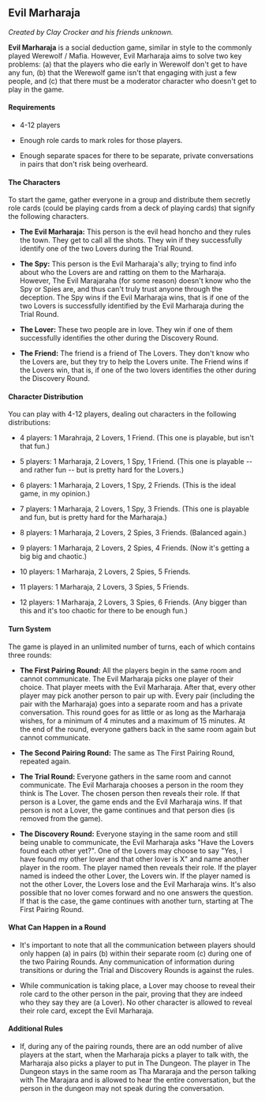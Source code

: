 ## Evil Marharaja

_Created by Clay Crocker and his friends unknown._

**Evil Marharaja** is a social deduction game, similar in style to the commonly played Werewolf / Mafia.  However, Evil Marharaja aims to solve two key problems: (a) that the players who die early in Werewolf don't get to have any fun, (b) that the Werewolf game isn't that engaging with just a few people, and (c) that there must be a moderator character who doesn't get to play in the game.


#### Requirements

* 4-12 players

* Enough role cards to mark roles for those players.

* Enough separate spaces for there to be separate, private conversations in pairs that don't risk being overheard.


#### The Characters

To start the game, gather everyone in a group and distribute them secretly role cards (could be playing cards from a deck of playing cards) that signify the following characters.

* **The Evil Marharaja:** This person is the evil head honcho and they rules the town.  They get to call all the shots.  They win if they successfully identify one of the two Lovers during the Trial Round.

* **The Spy:** This person is the Evil Marharaja's ally; trying to find info about who the Lovers are and ratting on them to the Marharaja.  However, The Evil Marajaraha (for some reason) doesn't know who the Spy or Spies are, and thus can't truly trust anyone through the deception.  The Spy wins if the Evil Marharaja wins, that is if one of the two Lovers is successfully identified by the Evil Marharaja during the Trial Round.

* **The Lover:** These two people are in love.  They win if one of them successfully identifies the other during the Discovery Round.

* **The Friend:** The friend is a friend of The Lovers.  They don't know who the Lovers are, but they try to help the Lovers unite.  The Friend wins if the Lovers win, that is, if one of the two lovers identifies the other during the Discovery Round. 


#### Character Distribution

You can play with 4-12 players, dealing out characters in the following distributions:

* 4 players: 1 Marahraja, 2 Lovers, 1 Friend.  (This one is playable, but isn't that fun.)

* 5 players: 1 Marharaja, 2 Lovers, 1 Spy, 1 Friend.  (This one is playable -- and rather fun -- but is pretty hard for the Lovers.)

* 6 players: 1 Marharaja, 2 Lovers, 1 Spy, 2 Friends.  (This is the ideal game, in my opinion.)

* 7 players: 1 Marharaja, 2 Lovers, 1 Spy, 3 Friends.  (This one is playable and fun, but is pretty hard for the Marharaja.)

* 8 players: 1 Marharaja, 2 Lovers, 2 Spies, 3 Friends.  (Balanced again.)

* 9 players: 1 Marharaja, 2 Lovers, 2 Spies, 4 Friends.  (Now it's getting a big big and chaotic.)

* 10 players: 1 Marharaja, 2 Lovers, 2 Spies, 5 Friends.

* 11 players: 1 Marharaja, 2 Lovers, 3 Spies, 5 Friends.

* 12 players: 1 Marharaja, 2 Lovers, 3 Spies, 6 Friends.  (Any bigger than this and it's too chaotic for there to be enough fun.)


#### Turn System

The game is played in an unlimited number of turns, each of which contains three rounds:

* **The First Pairing Round:** All the players begin in the same room and cannot communicate.  The Evil Marharaja picks one player of their choice.  That player meets with the Evil Marharaja.  After that, every other player may pick another person to pair up with.  Every pair (including the pair with the Marharaja) goes into a separate room and has a private conversation.  This round goes for as little or as long as the Marharaja wishes, for a minimum of 4 minutes and a maximum of 15 minutes.  At the end of the round, everyone gathers back in the same room again but cannot communicate.

* **The Second Pairing Round:**  The same as The First Pairing Round, repeated again.

* **The Trial Round:** Everyone gathers in the same room and cannot communicate.  The Evil Marharaja chooses a person in the room they think is The Lover.  The chosen person then reveals their role.  If that person is a Lover, the game ends and the Evil Marharaja wins.  If that person is not a Lover, the game continues and that person dies (is removed from the game).

* **The Discovery Round:** Everyone staying in the same room and still being unable to communicate, the Evil Marharaja asks "Have the Lovers found each other yet?".  One of the Lovers may choose to say "Yes, I have found my other lover and that other lover is X" and name another player in the room.  The player named then reveals their role.  If the player named is indeed the other Lover, the Lovers win.  If the player named is not the other Lover, the Lovers lose and the Evil Marharaja wins.  It's also possible that no lover comes forward and no one answers the question.  If that is the case, the game continues with another turn, starting at The First Pairing Round.


#### What Can Happen in a Round

* It's important to note that all the communication between players should only happen (a) in pairs (b) within their separate room (c) during one of the two Pairing Rounds.  Any communication of information during transitions or during the Trial and Discovery Rounds is against the rules.

* While communication is taking place, a Lover may choose to reveal their role card to the other person in the pair, proving that they are indeed who they say they are (a Lover).  No other character is allowed to reveal their role card, except the Evil Marharaja.


#### Additional Rules

* If, during any of the pairing rounds, there are an odd number of alive players at the start, when the Marharaja picks a player to talk with, the Marharaja also picks a player to put in The Dungeon.  The player in The Dungeon stays in the same room as Tha Mararaja and the person talking with The Marajara and is allowed to hear the entire conversation, but the person in the dungeon may not speak during the conversation.
